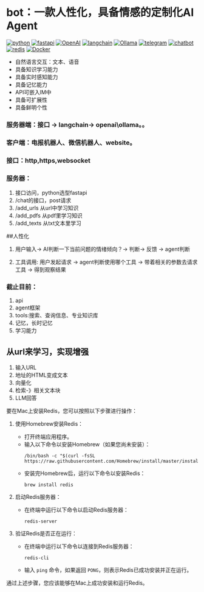 # bot：一款人性化，具备情感的定制化AI Agent

[![python](https://img.shields.io/badge/python-3776AB.svg?logo=python&logoColor=white)](https://python.org/)
[![fastapi](https://img.shields.io/badge/fastapi-009688?logo=fastapi&logoColor=white)](https://fastapi.tiangolo.com/)
[![OpenAI](https://img.shields.io/badge/OpenAI-412991?logo=OpenAI&logoColor=white)](https://openai.com/)
[![langchain](https://img.shields.io/badge/langchain-1C3C3C?logo=langchain&logoColor=white)](https://python.langchain.com)
[![Ollama](https://img.shields.io/badge/Ollama-000000?logo=Ollama&logoColor=61DAFB)](https://ollama.ai/)
[![telegram](https://img.shields.io/badge/telegram-26A5E4?logo=telegram&logoColor=white)](https://telegram.org/)
[![chatbot](https://img.shields.io/badge/chatbot-0066FF?logo=chatbot&logoColor=white)](https://example.com/chatbot) 
[![redis](https://img.shields.io/badge/redis-FF4438?logo=redis&logoColor=white)](https://redis.io/)
[![Docker](https://img.shields.io/badge/Docker-2CA5E0?style=Docker&logo=docker&logoColor=white)](https://www.docker.com/)

- 自然语言交互：文本、语音
- 具备知识学习能力
- 具备实时感知能力
- 具备记忆能力
- API可嵌入IM中
- 具备可扩展性
- 具备鲜明个性

### 服务器端：接口 -> langchain-> openai\ollama。。
### 客户端：电报机器人、微信机器人、website。
### 接口：http,https,websocket

### 服务器：
1. 接口访问，python选型fastapi
2. /chat的接口，post请求
3. /add_urls 从url中学习知识
4. /add_pdfs 从pdf里学习知识
5. /add_texts 从txt文本里学习

##人性化
1. 用户输入-> AI判断一下当前问题的情绪倾向？-> 判断-> 反馈 -> agent判断

2. 工具调用: 用户发起请求 -> agent判断使用哪个工具 -> 带着相关的参数去请求工具 -> 得到观察结果

### 截止目前：
1. api
2. agent框架
3. tools:搜索、查询信息、专业知识库
4. 记忆，长时记忆
5. 学习能力

## 从url来学习，实现增强
1. 输入URL
2. 地址的HTML变成文本
3. 向量化
4. 检索-》相关文本块
5. LLM回答

















要在Mac上安装Redis，您可以按照以下步骤进行操作：

1. 使用Homebrew安装Redis：
   - 打开终端应用程序。
   - 输入以下命令以安装Homebrew（如果您尚未安装）：
     ```
     /bin/bash -c "$(curl -fsSL https://raw.githubusercontent.com/Homebrew/install/master/install.sh)"
     ```
   - 安装完Homebrew后，运行以下命令以安装Redis：
     ```
     brew install redis
     ```

2. 启动Redis服务器：
   - 在终端中运行以下命令以启动Redis服务器：
     ```
     redis-server
     ```

3. 验证Redis是否正在运行：
   - 在终端中运行以下命令以连接到Redis服务器：
     ```
     redis-cli
     ```
   - 输入 `ping` 命令，如果返回 `PONG`，则表示Redis已成功安装并正在运行。

通过上述步骤，您应该能够在Mac上成功安装和运行Redis。